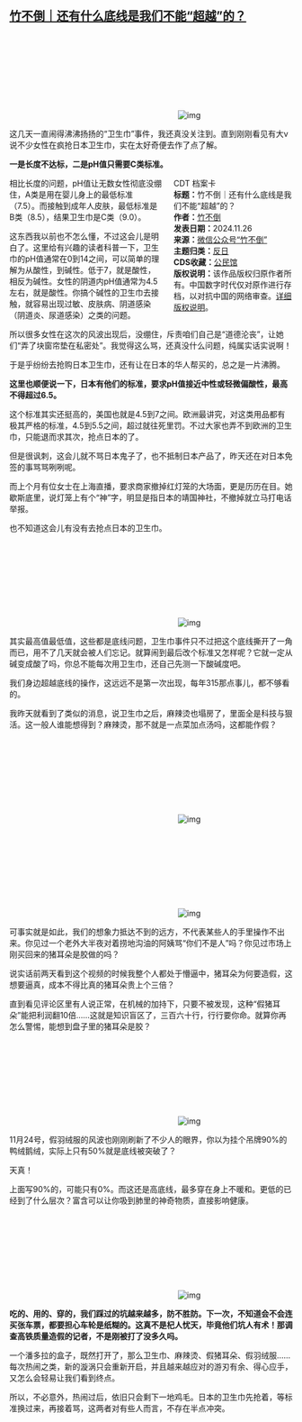 <!--1732646434000-->
[竹不倒｜还有什么底线是我们不能“超越”的？](https://chinadigitaltimes.net/chinese/713491.html)
------

<p><img decoding="async" src="data:image/svg+xml,%3Csvg%20xmlns='http://www.w3.org/2000/svg'%20viewBox='0%200%200%200'%3E%3C/svg%3E" alt="img" data-lazy-src="https://chinadigitaltimes.net/chinese/files/2024/11/post-713491-67460734ab6e1."><noscript><img decoding="async" src="https://chinadigitaltimes.net/chinese/files/2024/11/post-713491-67460734ab6e1." alt="img"></noscript></p><p>这几天一直闹得沸沸扬扬的“卫生巾”事件，我还真没关注到。直到刚刚看见有大v说不少女性在疯抢日本卫生巾，实在太好奇便去作了点了解。</p><p><strong>一是长度不达标，二是pH值只需要C类标准。</strong></p><div style="width:42%;float:right;padding-left:20px"><div class="su-spoiler su-spoiler-style-fancy su-spoiler-icon-chevron-circle" data-scroll-offset="0" data-anchor-in-url="no"><div class="su-spoiler-title" tabindex="0" role="button"><span class="su-spoiler-icon"></span>CDT 档案卡</div><div class="su-spoiler-content su-u-clearfix su-u-trim"><strong>标题：</strong>竹不倒｜还有什么底线是我们不能“超越”的？<br><strong>作者：</strong><a href="https://chinadigitaltimes.net/space/竹不倒" target="_blank">竹不倒</a><br><strong>发表日期：</strong>2024.11.26<br><strong>来源：</strong><a href="https://archive.ph/ac7Ws" target="_blank">微信公众号“竹不倒”</a><br><strong>主题归类：</strong><a href="https://chinadigitaltimes.net/space/反日" target="_blank">反日</a><br><strong>CDS收藏：</strong><a href="https://chinadigitaltimes.net/space/%E5%85%AC%E6%B0%91%E9%A6%86" target="_blank" rel="noopener">公民馆</a><br><strong>版权说明：</strong>该作品版权归原作者所有。中国数字时代仅对原作进行存档，以对抗中国的网络审查。<a href="https://chinadigitaltimes.net/chinese/copyright">详细版权说明</a>。</div></div></div><p>相比长度的问题，pH值让无数女性彻底没绷住，A类是用在婴儿身上的最低标准（7.5）。而接触到成年人皮肤，最低标准是B类（8.5），结果卫生巾是C类（9.0）。</p><p>这东西我以前也不怎么懂，不过这会儿是明白了。这里给有兴趣的读者科普一下，卫生巾的pH值通常在0到14之间，可以简单的理解为从酸性，到碱性。低于7，就是酸性，相反为碱性。女性的阴道内pH值通常为4.5左右，就是酸性。你搞个碱性的卫生巾去接触，就容易出现过敏、皮肤病、阴道感染（阴道炎、尿道感染）之类的问题。</p><p>所以很多女性在这次的风波出现后，没绷住，斥责咱们自己是“道德沦丧”，让她们“弄了块窗帘垫在私密处”。我觉得这么骂，还真没什么问题，纯属实话实说啊！</p><p>于是乎纷纷去抢购日本卫生巾，还有让在日本的华人帮买的，总之是一片沸腾。</p><p><strong>这里也顺便说一下，日本有他们的标准，要求pH值接近中性或轻微偏酸性，最高不得超过6.5。</strong></p><p>这个标准其实还挺高的，美国也就是4.5到7之间。欧洲最讲究，对这类用品都有极其严格的标准，4.5到5.5之间，超过就往死里罚。不过大家也弄不到欧洲的卫生巾，只能退而求其次，抢点日本的了。</p><p>但是很讽刺，这会儿就不骂日本鬼子了，也不抵制日本产品了，昨天还在对日本免签的事骂骂咧咧呢。</p><p>而上个月有位女士在上海直播，要求商家撤掉红灯笼的大场面，更是历历在目。她歇斯底里，说灯笼上有个“神”字，明显是指日本的靖国神社，不撤掉就立马打电话举报。</p><p>也不知道这会儿有没有去抢点日本的卫生巾。</p><p><img decoding="async" src="data:image/svg+xml,%3Csvg%20xmlns='http://www.w3.org/2000/svg'%20viewBox='0%200%200%200'%3E%3C/svg%3E" alt="img" data-lazy-src="https://chinadigitaltimes.net/chinese/files/2024/11/post-713491-67460734dc8e4.png"><noscript><img decoding="async" src="https://chinadigitaltimes.net/chinese/files/2024/11/post-713491-67460734dc8e4.png" alt="img"></noscript></p><p>其实最高值最低值，这些都是底线问题，卫生巾事件只不过把这个底线撕开了一角而已，用不了几天就会被人们忘记。就算闹到最后改个标准又怎样呢？它就一定从碱变成酸了吗，你总不能每次用卫生巾，还自己先测一下酸碱度吧。</p><p>我们身边超越底线的操作，这远远不是第一次出现，每年315那点事儿，都不够看的。</p><p>我昨天就看到了类似的消息，说卫生巾之后，麻辣烫也塌房了，里面全是科技与狠活。这一般人谁能想得到？麻辣烫，那不就是一点菜加点汤吗，这都能作假？</p><p><img decoding="async" src="data:image/svg+xml,%3Csvg%20xmlns='http://www.w3.org/2000/svg'%20viewBox='0%200%200%200'%3E%3C/svg%3E" alt="img" data-lazy-src="https://chinadigitaltimes.net/chinese/files/2024/11/post-713491-6746073504a48.png"><noscript><img decoding="async" src="https://chinadigitaltimes.net/chinese/files/2024/11/post-713491-6746073504a48.png" alt="img"></noscript></p><p><img decoding="async" src="data:image/svg+xml,%3Csvg%20xmlns='http://www.w3.org/2000/svg'%20viewBox='0%200%200%200'%3E%3C/svg%3E" alt="img" data-lazy-src="https://chinadigitaltimes.net/chinese/files/2024/11/post-713491-67460735229a1."><noscript><img decoding="async" src="https://chinadigitaltimes.net/chinese/files/2024/11/post-713491-67460735229a1." alt="img"></noscript></p><p>可事实就是如此，我们的想象力抵达不到的远方，不代表某些人的手里操作不出来。你见过一个老外大半夜对着捞地沟油的阿姨骂“你们不是人”吗？你见过市场上刚买回来的猪耳朵是胶做的吗？</p><p>说实话前两天看到这个视频的时候我整个人都处于懵逼中，猪耳朵为何要造假，这想要逼真，成本不得比真的猪耳朵贵上个三倍？</p><p>直到看见评论区里有人说正常，在机械的加持下，只要不被发现，这种“假猪耳朵”能把利润翻10倍……这就是知识盲区了，三百六十行，行行要你命。就算你再怎么警惕，能想到盘子里的猪耳朵是胶？</p><p><img decoding="async" src="data:image/svg+xml,%3Csvg%20xmlns='http://www.w3.org/2000/svg'%20viewBox='0%200%200%200'%3E%3C/svg%3E" alt="img" data-lazy-src="https://chinadigitaltimes.net/chinese/files/2024/11/post-713491-67460735457db."><noscript><img decoding="async" src="https://chinadigitaltimes.net/chinese/files/2024/11/post-713491-67460735457db." alt="img"></noscript></p><p>11月24号，假羽绒服的风波也刚刚刷新了不少人的眼界，你以为挂个吊牌90%的鸭绒鹅绒，实际上只有50%就是底线被突破了？</p><p>天真！</p><p>上面写90%的，可能只有0%。而这还是高底线，最多穿在身上不暖和。更低的已经到了什么层次？富含可以让你吸到肺里的神奇物质，直接影响健康。</p><p><img decoding="async" src="data:image/svg+xml,%3Csvg%20xmlns='http://www.w3.org/2000/svg'%20viewBox='0%200%200%200'%3E%3C/svg%3E" alt="img" data-lazy-src="https://chinadigitaltimes.net/chinese/files/2024/11/post-713491-67460735622e5.png"><noscript><img decoding="async" src="https://chinadigitaltimes.net/chinese/files/2024/11/post-713491-67460735622e5.png" alt="img"></noscript></p><p><strong>吃的、用的、穿的，我们踩过的坑越来越多，防不胜防。下一次，不知道会不会连买张车票，都要担心车轮是纸糊的。这真不是杞人忧天，毕竟他们坑人有术！那调查高铁质量造假的记者，不是刚被打了没多久吗。</strong></p><p>一个潘多拉的盒子，既然打开了，那么卫生巾、麻辣烫、假猪耳朵、假羽绒服……每次热闹之类，新的漩涡只会重新开启，并且越来越应对的游刃有余、得心应手，又怎么会轻易让我们看到终点。</p><p>所以，不必意外，热闹过后，依旧只会剩下一地鸡毛。日本的卫生巾先抢着，等标准换过来，再接着骂，这两者对有些人而言，不存在半点冲突。</p><div class="addtoany_share_save_container addtoany_content addtoany_content_bottom"><div class="a2a_kit a2a_kit_size_32 addtoany_list" data-a2a-url="https://chinadigitaltimes.net/chinese/713491.html" data-a2a-title="竹不倒｜还有什么底线是我们不能“超越”的？"><a class="a2a_button_facebook" href="https://www.addtoany.com/add_to/facebook?linkurl=https%3A%2F%2Fchinadigitaltimes.net%2Fchinese%2F713491.html&amp;linkname=%E7%AB%B9%E4%B8%8D%E5%80%92%EF%BD%9C%E8%BF%98%E6%9C%89%E4%BB%80%E4%B9%88%E5%BA%95%E7%BA%BF%E6%98%AF%E6%88%91%E4%BB%AC%E4%B8%8D%E8%83%BD%E2%80%9C%E8%B6%85%E8%B6%8A%E2%80%9D%E7%9A%84%EF%BC%9F" title="Facebook" rel="nofollow noopener" target="_blank"></a><a class="a2a_button_twitter" href="https://www.addtoany.com/add_to/twitter?linkurl=https%3A%2F%2Fchinadigitaltimes.net%2Fchinese%2F713491.html&amp;linkname=%E7%AB%B9%E4%B8%8D%E5%80%92%EF%BD%9C%E8%BF%98%E6%9C%89%E4%BB%80%E4%B9%88%E5%BA%95%E7%BA%BF%E6%98%AF%E6%88%91%E4%BB%AC%E4%B8%8D%E8%83%BD%E2%80%9C%E8%B6%85%E8%B6%8A%E2%80%9D%E7%9A%84%EF%BC%9F" title="Twitter" rel="nofollow noopener" target="_blank"></a><a class="a2a_button_telegram" href="https://www.addtoany.com/add_to/telegram?linkurl=https%3A%2F%2Fchinadigitaltimes.net%2Fchinese%2F713491.html&amp;linkname=%E7%AB%B9%E4%B8%8D%E5%80%92%EF%BD%9C%E8%BF%98%E6%9C%89%E4%BB%80%E4%B9%88%E5%BA%95%E7%BA%BF%E6%98%AF%E6%88%91%E4%BB%AC%E4%B8%8D%E8%83%BD%E2%80%9C%E8%B6%85%E8%B6%8A%E2%80%9D%E7%9A%84%EF%BC%9F" title="Telegram" rel="nofollow noopener" target="_blank"></a><a class="a2a_button_reddit" href="https://www.addtoany.com/add_to/reddit?linkurl=https%3A%2F%2Fchinadigitaltimes.net%2Fchinese%2F713491.html&amp;linkname=%E7%AB%B9%E4%B8%8D%E5%80%92%EF%BD%9C%E8%BF%98%E6%9C%89%E4%BB%80%E4%B9%88%E5%BA%95%E7%BA%BF%E6%98%AF%E6%88%91%E4%BB%AC%E4%B8%8D%E8%83%BD%E2%80%9C%E8%B6%85%E8%B6%8A%E2%80%9D%E7%9A%84%EF%BC%9F" title="Reddit" rel="nofollow noopener" target="_blank"></a><a class="a2a_button_whatsapp" href="https://www.addtoany.com/add_to/whatsapp?linkurl=https%3A%2F%2Fchinadigitaltimes.net%2Fchinese%2F713491.html&amp;linkname=%E7%AB%B9%E4%B8%8D%E5%80%92%EF%BD%9C%E8%BF%98%E6%9C%89%E4%BB%80%E4%B9%88%E5%BA%95%E7%BA%BF%E6%98%AF%E6%88%91%E4%BB%AC%E4%B8%8D%E8%83%BD%E2%80%9C%E8%B6%85%E8%B6%8A%E2%80%9D%E7%9A%84%EF%BC%9F" title="WhatsApp" rel="nofollow noopener" target="_blank"></a><a class="a2a_button_email" href="https://www.addtoany.com/add_to/email?linkurl=https%3A%2F%2Fchinadigitaltimes.net%2Fchinese%2F713491.html&amp;linkname=%E7%AB%B9%E4%B8%8D%E5%80%92%EF%BD%9C%E8%BF%98%E6%9C%89%E4%BB%80%E4%B9%88%E5%BA%95%E7%BA%BF%E6%98%AF%E6%88%91%E4%BB%AC%E4%B8%8D%E8%83%BD%E2%80%9C%E8%B6%85%E8%B6%8A%E2%80%9D%E7%9A%84%EF%BC%9F" title="Email" rel="nofollow noopener" target="_blank"></a><a class="a2a_button_copy_link" href="https://www.addtoany.com/add_to/copy_link?linkurl=https%3A%2F%2Fchinadigitaltimes.net%2Fchinese%2F713491.html&amp;linkname=%E7%AB%B9%E4%B8%8D%E5%80%92%EF%BD%9C%E8%BF%98%E6%9C%89%E4%BB%80%E4%B9%88%E5%BA%95%E7%BA%BF%E6%98%AF%E6%88%91%E4%BB%AC%E4%B8%8D%E8%83%BD%E2%80%9C%E8%B6%85%E8%B6%8A%E2%80%9D%E7%9A%84%EF%BC%9F" title="Copy Link" rel="nofollow noopener" target="_blank"></a><a class="a2a_dd addtoany_share_save addtoany_share" href="https://www.addtoany.com/share"></a></div></div>
